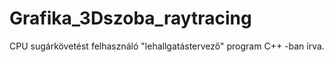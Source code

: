 # Grafika_3Dszoba_raytracing
CPU sugárkövetést felhasználó "lehallgatástervező" program C++ -ban írva. 
